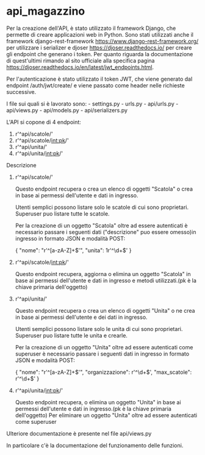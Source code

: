 # api_magazzino

Per la creazione dell'API, è stato utilizzato il framework Django, 
che permette di creare applicazioni web in Python.
Sono stati utilizzati anche il framework django-rest-framework 
https://www.django-rest-framework.org/ per utilizzare i serializer 
e djoser https://djoser.readthedocs.io/ 
per creare gli endpoint che generano i token.
Per quanto riguarda la documentazione di quest'ultimi rimando al sito ufficiale 
alla specifica pagina https://djoser.readthedocs.io/en/latest/jwt_endpoints.html.

Per l'autenticazione è stato utilizzato il token JWT, che viene generato dal 
endpoint /auth/jwt/create/ e viene passato come header nelle richieste successive.


I file sui quali si è lavorato sono:
    - settings.py
    - urls.py
    - api/urls.py
    - api/views.py
    - api/models.py
    - api/serializers.py




L'API si copone di 4 endpoint:

1. r'^api/scatole/'
2. r'^api/scatole/<int:pk>/'
3. r'^api/unita/'
4. r'^api/unita/<int:pk>/'


Descrizione

1. r'^api/scatole/'

    Questo endpoint recupera o crea un elenco di oggetti "Scatola" o crea in base ai permessi dell'utente e
    dati in ingresso.

    Utenti semplici possono listare solo le scatole di cui sono proprietari.
    Superuser puo listare tutte le scatole.

    Per la creazione di un oggetto "Scatola" oltre ad essere autenticati 
    è necessario passare i seguenti dati ("descrizione" puo essere omesso)in ingresso in formato 
    JSON e modalità POST:

     {
        "nome": "r'^[a-zA-Z]+$'",  
        "unita": 1r'^\d+$'
    }
       



2. r'^api/scatole/<int:pk>/'


    Questo endpoint recupera, aggiorna o elimina un oggetto "Scatola" in base ai permessi 
    dell'utente e dati in ingresso e metodi utilizzati.(pk è la chiave primaria dell'oggetto)



3. r'^api/unita/'


    Questo endpoint recupera o crea un elenco di oggetti "Unita" o ne crea in base 
    ai permessi dell'utente e dei dati in ingresso.

    Utenti semplici possono listare solo le unita di cui sono proprietari.
    Superuser puo listare tutte le unita e crearle.

    Per la creazione di un oggetto "Unita" oltre ad essere autenticati come superuser 
    è necessario passare i seguenti dati in ingresso in formato JSON e modalità POST:

    { 
        "nome": "r'^[a-zA-Z]+$'",
        "organizzazione": r'^\d+$',
        "max_scatole": r'^\d+$'
    }

4. r'^api/unita/<int:pk>/'

    Questo endpoint recupera,  o elimina un oggetto "Unita"  in base ai permessi dell'utente e
    dati in ingresso.(pk è la chiave primaria dell'oggetto)
    Per eliminare un oggetto "Unita" oltre ad essere autenticati come superuser





Ulteriore documentazione è presente nel file api/views.py

In particolare c'è la documentazione del funzionamento delle funzioni. 


